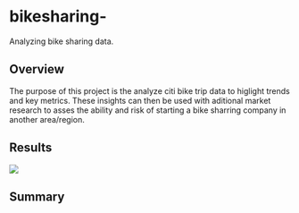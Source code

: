 # bikesharing-
Analyzing bike sharing data.

## Overview 

The purpose of this project is the analyze citi bike trip data to higlight trends and key metrics. These insights can then be used with aditional market research to asses the ability and risk of starting a bike sharring company in another area/region.

## Results 

![](https://public.tableau.com/shared/49XQM8MPP?:display_count=y&:origin=viz_share_link)



## Summary 
